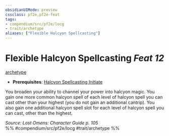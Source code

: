 ```yaml
---
obsidianUIMode: preview
cssclass: pf2e,pf2e-feat
tags:
- compendium/src/pf2e/locg
- trait/archetype
aliases: ["Flexible Halcyon Spellcasting"]
---
```

# Flexible Halcyon Spellcasting  *Feat 12*  
[archetype](rules/traits/archetype.md)  

- **Prerequisites**: [Halcyon Spellcasting Initiate](compendium/feats/halcyon-spellcasting-initiate-locg.md)

You broaden your ability to channel your power into halcyon magic. You gain one more common halcyon spell of each level of halcyon spell you can cast other than your highest (you do not gain an additional cantrip). You also gain one additional halcyon spell slot for each level of halcyon spell you can cast, other than the highest.

*Source: Lost Omens: Character Guide p. 105*  
%% #compendium/src/pf2e/locg #trait/archetype %%